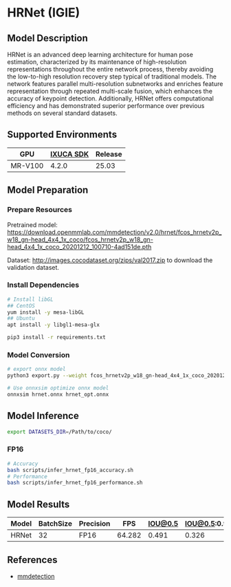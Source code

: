 # HRNet (IGIE)

## Model Description

HRNet is an advanced deep learning architecture for human pose estimation, characterized by its maintenance of high-resolution representations throughout the entire network process, thereby avoiding the low-to-high resolution recovery step typical of traditional models. The network features parallel multi-resolution subnetworks and enriches feature representation through repeated multi-scale fusion, which enhances the accuracy of keypoint detection. Additionally, HRNet offers computational efficiency and has demonstrated superior performance over previous methods on several standard datasets.

## Supported Environments

| GPU    | [IXUCA SDK](https://gitee.com/deep-spark/deepspark#%E5%A4%A9%E6%95%B0%E6%99%BA%E7%AE%97%E8%BD%AF%E4%BB%B6%E6%A0%88-ixuca) | Release |
|--------|-----------|---------|
| MR-V100 | 4.2.0     |  25.03  |

## Model Preparation

### Prepare Resources

Pretrained model: <https://download.openmmlab.com/mmdetection/v2.0/hrnet/fcos_hrnetv2p_w18_gn-head_4x4_1x_coco/fcos_hrnetv2p_w18_gn-head_4x4_1x_coco_20201212_100710-4ad151de.pth>

Dataset: <http://images.cocodataset.org/zips/val2017.zip> to download the validation dataset.

### Install Dependencies

```bash
# Install libGL
## CentOS
yum install -y mesa-libGL
## Ubuntu
apt install -y libgl1-mesa-glx

pip3 install -r requirements.txt
```

### Model Conversion

```bash
# export onnx model
python3 export.py --weight fcos_hrnetv2p_w18_gn-head_4x4_1x_coco_20201212_100710-4ad151de.pth --cfg fcos_hrnetv2p-w18-gn-head_4xb4-1x_coco.py --output hrnet.onnx

# Use onnxsim optimize onnx model
onnxsim hrnet.onnx hrnet_opt.onnx
```

## Model Inference

```bash
export DATASETS_DIR=/Path/to/coco/
```

### FP16

```bash
# Accuracy
bash scripts/infer_hrnet_fp16_accuracy.sh
# Performance
bash scripts/infer_hrnet_fp16_performance.sh
```

## Model Results

| Model | BatchSize | Precision | FPS    | IOU@0.5 | IOU@0.5:0.95 |
|-------|-----------|-----------|--------|---------|--------------|
| HRNet | 32        | FP16      | 64.282 | 0.491   | 0.326        |

## References

- [mmdetection](https://github.com/open-mmlab/mmdetection.git)
